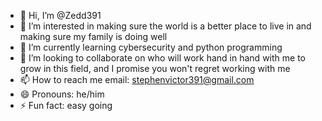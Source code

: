 - 👋 Hi, I’m @Zedd391
- 👀 I’m interested in making sure the world is a better place to live in and making sure my family is doing well
- 🌱 I’m currently learning cybersecurity and python programming
- 💞️ I’m looking to collaborate on who will work hand in hand with me to grow in this field, and I promise you won't regret working with me
- 📫 How to reach me email: stephenvictor391@gmail.com
- 😄 Pronouns: he/him
- ⚡ Fun fact: easy going

<!---
Zedd391/Zedd391 is a ✨ special ✨ repository because its `README.md` (this file) appears on your GitHub profile.
You can click the Preview link to take a look at your changes.
--->
